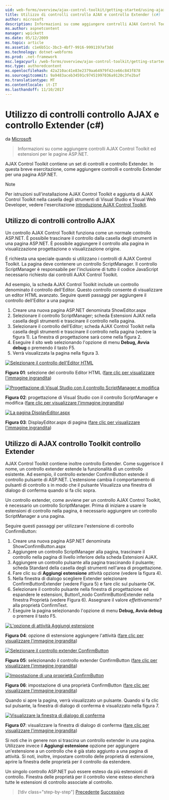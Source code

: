 ```yaml
---
uid: web-forms/overview/ajax-control-toolkit/getting-started/using-ajax-control-toolkit-controls-and-control-extenders-cs
title: Utilizzo di controlli controllo AJAX e controllo Extender (c#) | Documenti Microsoft
author: microsoft
description: Informazioni su come aggiungere controlli AJAX Control Toolkit ed estensioni per le pagine ASP.NET.
ms.author: aspnetcontent
manager: wpickett
ms.date: 05/12/2009
ms.topic: article
ms.assetid: c1e6b51c-3bc3-4bf7-9916-9991197af3dd
ms.technology: dotnet-webforms
ms.prod: .net-framework
msc.legacyurl: /web-forms/overview/ajax-control-toolkit/getting-started/using-ajax-control-toolkit-controls-and-control-extenders-cs
msc.type: authoredcontent
ms.openlocfilehash: 42a210ac41e83e2379aa64979f42ce66c843f878
ms.sourcegitcommit: 9a9483aceb34591c97451997036a9120c3fe2baf
ms.translationtype: MT
ms.contentlocale: it-IT
ms.lasthandoff: 11/10/2017
---
```

<a name="using-ajax-control-toolkit-controls-and-control-extenders-c"></a>Utilizzo di controlli controllo AJAX e controllo Extender (c#)
====================
da [Microsoft](https://github.com/microsoft)

> Informazioni su come aggiungere controlli AJAX Control Toolkit ed estensioni per le pagine ASP.NET.


AJAX Control Toolkit contiene un set di controlli e controllo Extender. In questa breve esercitazione, come aggiungere controlli e controllo Extender per una pagina ASP.NET.

> [!NOTE] 
> 
> Per istruzioni sull'installazione AJAX Control Toolkit e aggiunta di AJAX Control Toolkit nella casella degli strumenti di Visual Studio e Visual Web Developer, vedere l'esercitazione [introduzione AJAX Control Toolkit](get-started-with-the-ajax-control-toolkit-cs.md).


## <a name="using-ajax-control-toolkit-controls"></a>Utilizzo di controlli controllo AJAX

Un controllo AJAX Control Toolkit funziona come un normale controllo ASP.NET. È possibile trascinare il controllo dalla casella degli strumenti in una pagina ASP.NET. È possibile aggiungere il controllo alla pagina in visualizzazione progettazione o visualizzazione origine.

È richiesta una speciale quando si utilizzano i controlli di AJAX Control Toolkit. La pagina deve contenere un controllo ScriptManager. Il controllo ScriptManager è responsabile per l'inclusione di tutto il codice JavaScript necessario richiesto dai controlli AJAX Control Toolkit.

Ad esempio, la scheda AJAX Control Toolkit include un controllo denominato il controllo dell'Editor. Questo controllo consente di visualizzare un editor HTML avanzato. Seguire questi passaggi per aggiungere il controllo dell'Editor a una pagina:

1. Creare una nuova pagina ASP.NET denominata ShowEditor.aspx
2. Selezionare il controllo ScriptManager; scheda Estensioni AJAX nella casella degli strumenti e trascinare il controllo nella pagina.
3. Selezionare il controllo dell'Editor; scheda AJAX Control Toolkit nella casella degli strumenti e trascinare il controllo nella pagina (vedere la figura 1). La finestra di progettazione sarà come nella figura 2.
4. Eseguire il sito web selezionando l'opzione di menu **Debug, Avvia debug** o premendo il tasto F5.
5. Verrà visualizzata la pagina nella figura 3.


[![Selezionare il controllo dell'Editor HTML](using-ajax-control-toolkit-controls-and-control-extenders-cs/_static/image1.jpg)](using-ajax-control-toolkit-controls-and-control-extenders-cs/_static/image1.png)

**Figura 01**: selezione del controllo Editor HTML ([fare clic per visualizzare l'immagine ingrandita](using-ajax-control-toolkit-controls-and-control-extenders-cs/_static/image2.png))


[![Progettazione di Visual Studio con il controllo ScriptManager e modifica](using-ajax-control-toolkit-controls-and-control-extenders-cs/_static/image2.jpg)](using-ajax-control-toolkit-controls-and-control-extenders-cs/_static/image3.png)

**Figura 02**: progettazione di Visual Studio con il controllo ScriptManager e modifica ([fare clic per visualizzare l'immagine ingrandita](using-ajax-control-toolkit-controls-and-control-extenders-cs/_static/image4.png))


[![La pagina DisplayEditor.aspx](using-ajax-control-toolkit-controls-and-control-extenders-cs/_static/image3.jpg)](using-ajax-control-toolkit-controls-and-control-extenders-cs/_static/image5.png)

**Figura 03**: DisplayEditor.aspx di pagina ([fare clic per visualizzare l'immagine ingrandita](using-ajax-control-toolkit-controls-and-control-extenders-cs/_static/image6.png))


## <a name="using-ajax-control-toolkit-control-extenders"></a>Utilizzo di AJAX controllo Toolkit controllo Extender

AJAX Control Toolkit contiene inoltre controllo Extender. Come suggerisce il nome, un controllo extender estende la funzionalità di un controllo esistente. Ad esempio, il controllo extender ConfirmButton estende il controllo pulsante di ASP.NET. L'estensione cambia il comportamento di pulsanti di controllo s in modo che il pulsante Visualizza una finestra di dialogo di conferma quando si fa clic sopra.

Un controllo extender, come avviene per un controllo AJAX Control Toolkit, è necessario un controllo ScriptManager. Prima di iniziare a usare le estensioni di controllo nella pagina, è necessario aggiungere un controllo ScriptManager a una pagina.

Seguire questi passaggi per utilizzare l'estensione di controllo ConfirmButton:

1. Creare una nuova pagina ASP.NET denominata ShowConfirmButton.aspx
2. Aggiungere un controllo ScriptManager alla pagina, trascinare il controllo nella pagina di livello inferiore della scheda Estensioni AJAX.
3. Aggiungere un controllo pulsante alla pagina trascinando il pulsante; scheda Standard della casella degli strumenti nell'area di progettazione.
4. Fare clic su di **Aggiungi estensione** attività opzione (vedere la figura 4).
5. Nella finestra di dialogo scegliere Extender selezionare ConfirmButtonExtender (vedere Figura 5) e fare clic sul pulsante OK.
6. Selezionare il controllo pulsante nella finestra di progettazione ed espandere le estensioni, Button1\_nodo ConfirmButtonExtender nella finestra Proprietà (vedere Figura 6). Assegnare il valore *effettivamente?* alla proprietà ConfirmText.
7. Eseguire la pagina selezionando l'opzione di menu **Debug, Avvia debug** o premere il tasto F5.


[![L'opzione di attività Aggiungi estensione](using-ajax-control-toolkit-controls-and-control-extenders-cs/_static/image4.jpg)](using-ajax-control-toolkit-controls-and-control-extenders-cs/_static/image7.png)

**Figura 04**: opzione di estensione aggiungere l'attività ([fare clic per visualizzare l'immagine ingrandita](using-ajax-control-toolkit-controls-and-control-extenders-cs/_static/image8.png))


[![Selezionare il controllo extender ConfirmButton](using-ajax-control-toolkit-controls-and-control-extenders-cs/_static/image5.jpg)](using-ajax-control-toolkit-controls-and-control-extenders-cs/_static/image9.png)

**Figura 05**: selezionando il controllo extender ConfirmButton ([fare clic per visualizzare l'immagine ingrandita](using-ajax-control-toolkit-controls-and-control-extenders-cs/_static/image10.png))


[![Impostazione di una proprietà ConfirmButton](using-ajax-control-toolkit-controls-and-control-extenders-cs/_static/image6.jpg)](using-ajax-control-toolkit-controls-and-control-extenders-cs/_static/image11.png)

**Figura 06**: impostazione di una proprietà ConfirmButton ([fare clic per visualizzare l'immagine ingrandita](using-ajax-control-toolkit-controls-and-control-extenders-cs/_static/image12.png))


Quando si apre la pagina, verrà visualizzato un pulsante. Quando si fa clic sul pulsante, la finestra di dialogo di conferma è visualizzato nella figura 7.


[![Visualizzare la finestra di dialogo di conferma](using-ajax-control-toolkit-controls-and-control-extenders-cs/_static/image7.jpg)](using-ajax-control-toolkit-controls-and-control-extenders-cs/_static/image13.png)

**Figura 07**: visualizzare la finestra di dialogo di conferma ([fare clic per visualizzare l'immagine ingrandita](using-ajax-control-toolkit-controls-and-control-extenders-cs/_static/image14.png))


Si noti che in genere non si trascina un controllo extender in una pagina. Utilizzare invece il **Aggiungi estensione** opzione per aggiungere un'estensione a un controllo che è già stato aggiunto a una pagina di attività. Si noti, inoltre, impostare controllo delle proprietà di estensione, aprire la finestra delle proprietà per il controllo da estendere.

Un singolo controllo ASP.NET può essere esteso da più estensioni di controllo. Finestra delle proprietà per il controllo viene esteso elencherà tutte le estensioni di controllo associate al controllo.

>[!div class="step-by-step"]
[Precedente](get-started-with-the-ajax-control-toolkit-cs.md)
[Successivo](creating-a-custom-ajax-control-toolkit-control-extender-cs.md)
